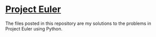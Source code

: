 # [Project Euler](https://projecteuler.net/)

The files posted in this repository are my solutions to the problems in Project Euler using Python.
